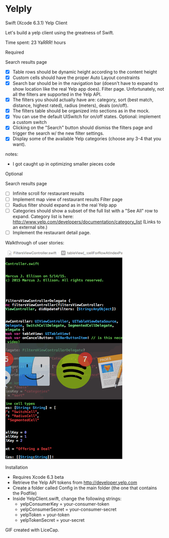 # Yelply
Swift (Xcode 6.3.1) Yelp Client

Let's build a yelp client using the greatness of Swift.

Time spent: 23 YaRRR! hours

Required

Search results page
- [x] Table rows should be dynamic height according to the content height
- [x] Custom cells should have the proper Auto Layout constraints
- [x] Search bar should be in the navigation bar (doesn't have to expand to show location like the real Yelp app does).
Filter page. Unfortunately, not all the filters are supported in the Yelp API.
- [x] The filters you should actually have are: category, sort (best match, distance, highest rated), radius (meters), deals (on/off).
- [X] The filters table should be organized into sections as in the mock.
- [x] You can use the default UISwitch for on/off states. Optional: implement a custom switch
- [X] Clicking on the "Search" button should dismiss the filters page and trigger the search w/ the new filter settings.
- [X] Display some of the available Yelp categories (choose any 3-4 that you want).

notes:
- I got caught up in optimizing smaller pieces code

Optional

Search results page
- [ ] Infinite scroll for restaurant results
- [ ] Implement map view of restaurant results
Filter page
- [ ] Radius filter should expand as in the real Yelp app
- [ ] Categories should show a subset of the full list with a "See All" row to expand. Category list is here: http://www.yelp.com/developers/documentation/category_list (Links to an external site.)
- [ ] Implement the restaurant detail page.

Walkthrough of user stories:

![Alt text](/gif/yelp-gif.gif?raw=true "Optional Title")

Installation

- Requires Xcode 6.3 beta
- Retrieve the Yelp API tokens from http://developer.yelp.com
- Create a folder called Config in the main folder (the one that contains the Podfile)
- Inside YelpClient.swift, change the following strings:
  - yelpConsumerKey = your-consumer-token
  - yelpConsumerSecret = your-consumer-secret
  - yelpToken = your-token
  - yelpTokenSecret = your-secret

GIF created with LiceCap.
